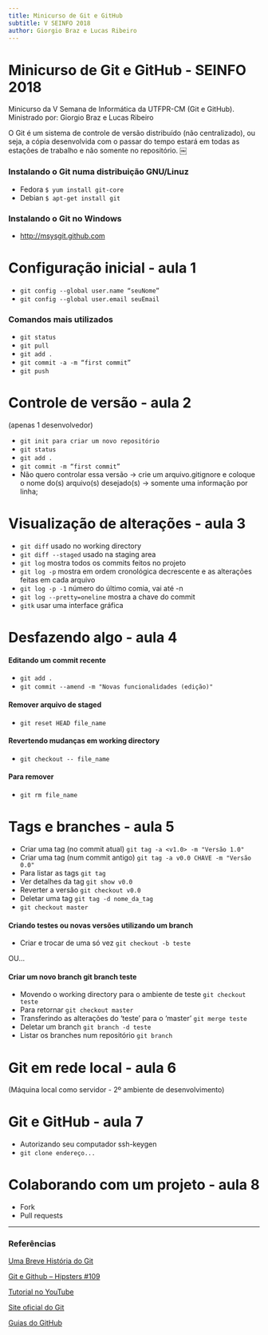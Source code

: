 ```yaml
---
title: Minicurso de Git e GitHub
subtitle: V SEINFO 2018
author: Giorgio Braz e Lucas Ribeiro
---
```


# Minicurso de Git e GitHub - SEINFO 2018
Minicurso da V Semana de Informática da UTFPR-CM (Git e GitHub). Ministrado por: Giorgio Braz e Lucas Ribeiro

O Git é um sistema de controle de versão distribuído (não centralizado), ou seja, a cópia desenvolvida com o passar do tempo estará em todas as estações de trabalho e não somente no repositório.
￼
### Instalando o Git numa distribuição GNU/Linuz
- Fedora `$ yum install git-core`
- Debian `$ apt-get install git`

### Instalando o Git no Windows
- http://msysgit.github.com

# Configuração inicial - aula 1
- `git config --global user.name “seuNome”`
- `git config --global user.email seuEmail`

### Comandos mais utilizados
- `git status`
- `git pull`
- `git add .`
- `git commit -a -m “first commit”`
- `git push`

# Controle de versão - aula 2
(apenas 1 desenvolvedor)

- `git init para criar um novo repositório`
- `git status`
- `git add .`
- `git commit -m “first commit”`
- Não quero controlar essa versão -> crie um arquivo.gitignore e coloque o nome do(s) arquivo(s) desejado(s) -> somente uma informação por linha;

# Visualização de alterações - aula 3
- `git diff` usado no working directory
- `git diff --staged` usado na staging area
- `git log` mostra todos os commits feitos no projeto
- `git log -p` mostra em ordem cronológica decrescente e as alterações feitas em cada arquivo
- `git log -p -1` número do último comia, vai até -n
- `git log --pretty=oneline` mostra a chave do commit
- `gitk` usar uma interface gráfica

# Desfazendo algo - aula 4
#### Editando um commit recente
- `git add .`
- `git commit --amend -m "Novas funcionalidades (edição)"`

#### Remover arquivo de staged
- `git reset HEAD file_name`

#### Revertendo mudanças em working directory
- `git checkout -- file_name`

#### Para remover
- `git rm file_name`

# Tags e branches - aula 5
- Criar uma tag (no commit atual) `git tag -a <v1.0> -m "Versão 1.0"`
- Criar uma tag (num commit antigo) `git tag -a v0.0 CHAVE -m "Versão 0.0"`
- Para listar as tags `git tag`
- Ver detalhes da tag `git show v0.0`
- Reverter a versão `git checkout v0.0`
- Deletar uma tag `git tag -d nome_da_tag`
- `git checkout master`

#### Criando testes ou novas versões utilizando um branch
- Criar e trocar de uma só vez `git checkout -b teste`

OU...

#### Criar um novo branch git branch teste
- Movendo o working directory para o ambiente de teste `git checkout teste`
- Para retornar `git checkout master`
- Transferindo as alterações do ‘teste’ para o ‘master’ `git merge teste`
- Deletar um branch `git branch -d teste`
- Listar os branches num repositório `git branch`

# Git em rede local - aula 6
(Máquina local como servidor - 2º ambiente de desenvolvimento)

# Git e GitHub - aula 7
- Autorizando seu computador ssh-keygen
- `git clone endereço...`

# Colaborando com um projeto - aula 8
- Fork
- Pull requests

----
### Referências

[Uma Breve História do Git](https://git-scm.com/book/pt-br/v1/Primeiros-passos-Uma-Breve-História-do-Git)

[Git e Github – Hipsters #109](https://pca.st/YB7E)

[Tutorial no YouTube](https://www.youtube.com/playlist?list=PLInBAd9OZCzzHBJjLFZzRl6DgUmOeG3H0)

[Site oficial do Git](https://git-scm.com)

[Guias do GitHub](https://guides.github.com)